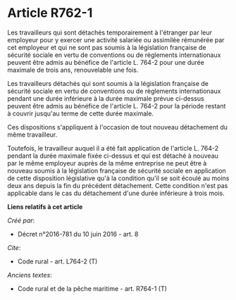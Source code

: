 # Article R762-1

Les travailleurs qui sont détachés temporairement à l'étranger par leur employeur pour y exercer une activité salariée ou
assimilée rémunérée par cet employeur et qui ne sont pas soumis à la législation française de sécurité sociale en vertu de
conventions ou de règlements internationaux peuvent être admis au bénéfice de l'article L. 764-2 pour une durée maximale de
trois ans, renouvelable une fois. 

Les travailleurs détachés qui sont soumis à la législation française de sécurité sociale en vertu de conventions ou de
règlements internationaux pendant une durée inférieure à la durée maximale prévue ci-dessus peuvent être admis au bénéfice de
l'article L. 764-2 pour la période restant à couvrir jusqu'au terme de cette durée maximale. 

Ces dispositions s'appliquent à l'occasion de tout nouveau détachement du même travailleur. 

Toutefois, le travailleur auquel il a été fait application de l'article L. 764-2 pendant la durée maximale fixée ci-dessus et
qui est détaché à nouveau par le même employeur auprès de la même entreprise ne peut être à nouveau soumis à la législation
française de sécurité sociale en application de cette disposition législative qu'à la condition qu'il se soit écoulé au moins
deux ans depuis la fin du précédent détachement. Cette condition n'est pas applicable dans le cas du détachement d'une durée
inférieure à trois mois.

**Liens relatifs à cet article**

_Créé par_:

  - Décret n°2016-781 du 10 juin 2016 - art. 8

_Cite_:

  - Code rural - art. L764-2 (T)

_Anciens textes_:

  - Code rural et de la pêche maritime - art. R764-1 (T)
